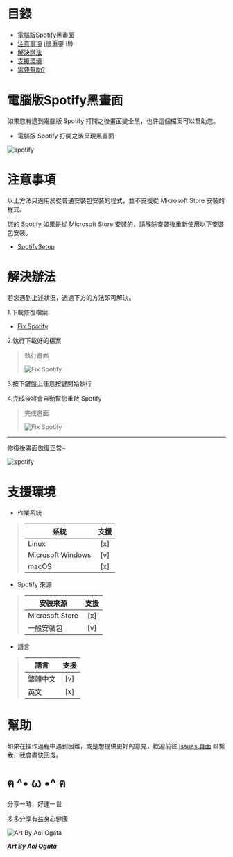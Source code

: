 # 目錄

* [電腦版Spotify黑畫面](#電腦版Spotify黑畫面)
* [注意事項](#注意事項) (很重要 !!!)
* [解決辦法](#解決辦法)
* [支援環境](#支援環境)
* [需要幫助?](#幫助)

# 電腦版Spotify黑畫面

如果您有遇到電腦版 Spotify 打開之後畫面變全黑，也許這個檔案可以幫助您。

* 電腦版 Spotify 打開之後呈現黑畫面

![spotify](https://cdn.discordapp.com/attachments/805273033438134332/905076396177653780/Screenshot_2021-11-02_204920.png)

# 注意事項

以上方法只適用於從普通安裝包安裝的程式，並不支援從 Microsoft Store 安裝的程式。

您的 Spotify 如果是從 Microsoft Store 安裝的，請解除安裝後重新使用以下安裝包安裝。

* [SpotifySetup](https://cdn.discordapp.com/attachments/805273033438134332/905079860928581632/SpotifySetup.exe)

# 解決辦法

若您遇到上述狀況，透過下方的方法即可解決。

1.下載修復檔案

* [Fix Spotify](https://cdn.discordapp.com/attachments/805273033438134332/905075690662158336/Fix_Spotify.bat)

2.執行下載好的檔案

> 執行畫面
> 
> ![Fix Spotify](https://cdn.discordapp.com/attachments/805273033438134332/905077513129181294/unknown.png)

3.按下鍵盤上任意按鍵開始執行

4.完成後將會自動幫您重啟 Spotify

> 完成畫面
> 
> ![Fix Spotify](https://cdn.discordapp.com/attachments/805273033438134332/905078308889313300/unknown.png)

---

修復後畫面恢復正常~

![spotify](https://cdn.discordapp.com/attachments/805273033438134332/905105857954578452/Screenshot_2021-11-02_224619.png)


# 支援環境

* 作業系統
> | 系統              | 支援 |
> | ----------------- |:---:|
> | Linux             | [x] |
> | Microsoft Windows | [v] |
> | macOS             | [x] |

* Spotify 來源
> | 安裝來源        | 支援 |
> | --------------- |:---:|
> | Microsoft Store | [x] |
> | 一般安裝包       | [v] |

* 語言
> | 語言    | 支援 |
> | ------- |:---:|
> | 繁體中文 | [v] |
> | 英文     | [x] |


# 幫助

如果在操作過程中遇到困難，或是想提供更好的意見，歡迎前往 [Issues 頁面](https://github.com/Anonymous-AAAA/Fix-Spotify/issues) 聯繫我，我會盡快回復。

# ฅ ^• ω •^ ฅ

分享一時，好運一世

多多分享有益身心健康

![Art By Aoi Ogata](https://cdn.discordapp.com/attachments/805273033438134332/905116788256276550/89029545_p0_master1200.jpg)

***Art By Aoi Ogata***
